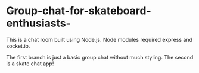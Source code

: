Group-chat-for-skateboard-enthusiasts-
======================================

This is a chat room built using Node.js. Node modules required express and socket.io. 

The first branch is just a basic group chat without much styling. The second is a skate chat app!
